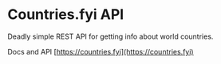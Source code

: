 # Countries.fyi API

Deadly simple REST API for getting info about world countries.

Docs and API [https://countries.fyi](https://countries.fyi)
